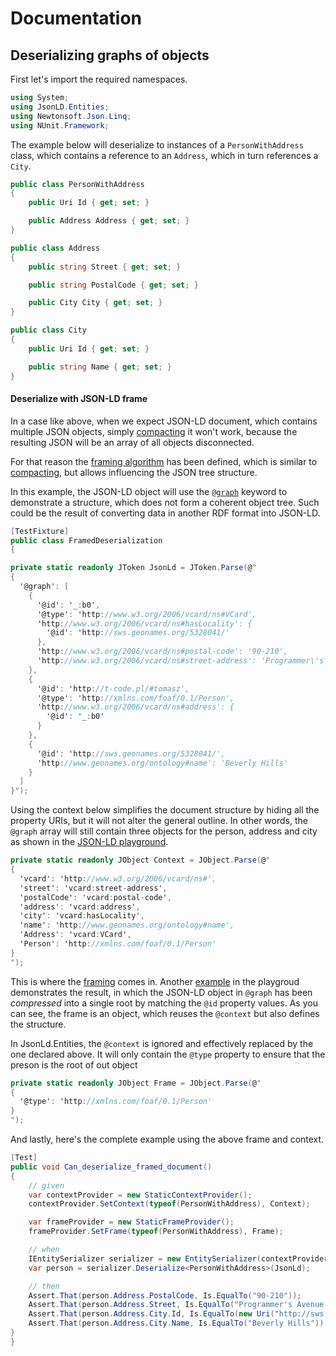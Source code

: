# Documentation

## Deserializing graphs of objects

First let's import the required namespaces.
 

``` c#
using System;
using JsonLD.Entities;
using Newtonsoft.Json.Linq;
using NUnit.Framework;
```

The example below will deserialize to instances of a `PersonWithAddress` class, which contains a reference to an `Address`, which in turn references a `City`.
 

``` c#
public class PersonWithAddress
{
    public Uri Id { get; set; }

    public Address Address { get; set; }
}

public class Address
{
    public string Street { get; set; }

    public string PostalCode { get; set; }

    public City City { get; set; }
}

public class City
{
    public Uri Id { get; set; }

    public string Name { get; set; }
}
```

#### Deserialize with JSON-LD frame

In a case like above, when we expect JSON-LD document, which contains multiple JSON objects, simply [compacting][compacting] it won't work, 
because the resulting JSON will be an array of all objects disconnected.

For that reason the [framing algorithm][framing] has been defined, which is similar to [compacting][compacting], but allows influencing
the JSON tree structure.

In this example, the JSON-LD object will use the [`@graph`][atGraph] keyword to demonstrate a structure, which does not form a coherent
object tree. Such could be the result of converting data in another RDF format into JSON-LD.

``` c#
[TestFixture]
public class FramedDeserialization
{

private static readonly JToken JsonLd = JToken.Parse(@"
{
  '@graph': [
    {
      '@id': '_:b0',
      '@type': 'http://www.w3.org/2006/vcard/ns#VCard',
      'http://www.w3.org/2006/vcard/ns#hasLocality': {
        '@id': 'http://sws.geonames.org/5328041/'
      },
      'http://www.w3.org/2006/vcard/ns#postal-code': '90-210',
      'http://www.w3.org/2006/vcard/ns#street-address': 'Programmer\'s Avenue 1337'
    },
    {
      '@id': 'http://t-code.pl/#tomasz',
      '@type': 'http://xmlns.com/foaf/0.1/Person',
      'http://www.w3.org/2006/vcard/ns#address': {
        '@id': '_:b0'
      }
    },
    {
      '@id': 'http://sws.geonames.org/5328041/',
      'http://www.geonames.org/ontology#name': 'Beverly Hills'
    }
  ]
}");
```

Using the context below simplifies the document structure by hiding all the property URIs, but it will not alter the general outline. In 
other words, the `@graph` array will still contain three objects for the person, address and city as shown in the
[JSON-LD playground][sample-compact].

``` c#
private static readonly JObject Context = JObject.Parse(@"
{
  'vcard': 'http://www.w3.org/2006/vcard/ns#',
  'street': 'vcard:street-address',
  'postalCode': 'vcard:postal-code',
  'address': 'vcard:address',
  'city': 'vcard:hasLocality',
  'name': 'http://www.geonames.org/ontology#name',
  'Address': 'vcard:VCard',
  'Person': 'http://xmlns.com/foaf/0.1/Person'
}
");
```

This is where the [framing][framing] comes in. Another [example][sample-frame] in the playgroud demonstrates the result, in which the JSON-LD
object in `@graph` has been _compressed_ into a single root by matching the `@id` property values. As you can see, the frame is an object,
which reuses the `@context` but also defines the structure.

In JsonLd.Entities, the `@context` is ignored and effectively replaced by the one declared above. It will only contain the `@type` property
to ensure that the preson is the root of out object

``` c#
private static readonly JObject Frame = JObject.Parse(@"
{
  '@type': 'http://xmlns.com/foaf/0.1/Person'
}
");
```

And lastly, here's the complete example using the above frame and context.

``` c#
[Test]
public void Can_deserialize_framed_document()
{
    // given
    var contextProvider = new StaticContextProvider();
    contextProvider.SetContext(typeof(PersonWithAddress), Context);

    var frameProvider = new StaticFrameProvider();
    frameProvider.SetFrame(typeof(PersonWithAddress), Frame);

    // when
    IEntitySerializer serializer = new EntitySerializer(contextProvider, frameProvider);
    var person = serializer.Deserialize<PersonWithAddress>(JsonLd);

    // then
    Assert.That(person.Address.PostalCode, Is.EqualTo("90-210"));
    Assert.That(person.Address.Street, Is.EqualTo("Programmer's Avenue 1337"));
    Assert.That(person.Address.City.Id, Is.EqualTo(new Uri("http://sws.geonames.org/5328041/")));
    Assert.That(person.Address.City.Name, Is.EqualTo("Beverly Hills"));
}
}
```

[framing]: http://json-ld.org/spec/latest/json-ld-framing/
[compacting]: http://www.w3.org/TR/json-ld-api/#compaction
[atGraph]: http://www.w3.org/TR/json-ld/#named-graphs
[sample-compact]: http://json-ld.org/playground/#startTab=tab-compacted&json-ld=%7B%22%40graph%22%3A%5B%7B%22%40id%22%3A%22_%3Ab0%22%2C%22%40type%22%3A%22http%3A%2F%2Fwww.w3.org%2F2006%2Fvcard%2Fns%23VCard%22%2C%22http%3A%2F%2Fwww.w3.org%2F2006%2Fvcard%2Fns%23hasLocality%22%3A%7B%22%40id%22%3A%22http%3A%2F%2Fsws.geonames.org%2F5328041%2F%22%7D%2C%22http%3A%2F%2Fwww.w3.org%2F2006%2Fvcard%2Fns%23postal-code%22%3A%2290-210%22%2C%22http%3A%2F%2Fwww.w3.org%2F2006%2Fvcard%2Fns%23street-address%22%3A%22Programmer's%20Avenue%201337%22%7D%2C%7B%22%40id%22%3A%22http%3A%2F%2Ft-code.pl%2F%23tomasz%22%2C%22%40type%22%3A%22http%3A%2F%2Fxmlns.com%2Ffoaf%2F0.1%2FPerson%22%2C%22http%3A%2F%2Fwww.w3.org%2F2006%2Fvcard%2Fns%23address%22%3A%7B%22%40id%22%3A%22_%3Ab0%22%7D%7D%2C%7B%22%40id%22%3A%22http%3A%2F%2Fsws.geonames.org%2F5328041%2F%22%2C%22http%3A%2F%2Fwww.geonames.org%2Fontology%23name%22%3A%22Beverly%20Hills%22%7D%5D%7D&frame=%7B%22%40context%22%3A%7B%22vcard%22%3A%22http%3A%2F%2Fwww.w3.org%2F2006%2Fvcard%2Fns%23%22%2C%22street%22%3A%22vcard%3Astreet-address%22%2C%22postalCode%22%3A%22vcard%3Apostal-code%22%2C%22address%22%3A%22vcard%3Aaddress%22%2C%22city%22%3A%22vcard%3AhasLocality%22%2C%22name%22%3A%22http%3A%2F%2Fwww.geonames.org%2Fontology%23name%22%2C%22Address%22%3A%22vcard%3AVCard%22%2C%22Person%22%3A%22http%3A%2F%2Fxmlns.com%2Ffoaf%2F0.1%2FPerson%22%7D%2C%22%40type%22%3A%22Person%22%7D&context=%7B%22vcard%22%3A%22http%3A%2F%2Fwww.w3.org%2F2006%2Fvcard%2Fns%23%22%2C%22street%22%3A%22vcard%3Astreet-address%22%2C%22postalCode%22%3A%22vcard%3Apostal-code%22%2C%22address%22%3A%22vcard%3Aaddress%22%2C%22city%22%3A%22vcard%3AhasLocality%22%2C%22name%22%3A%22http%3A%2F%2Fwww.geonames.org%2Fontology%23name%22%2C%22Address%22%3A%22vcard%3AVCard%22%2C%22Person%22%3A%22http%3A%2F%2Fxmlns.com%2Ffoaf%2F0.1%2FPerson%22%7D
[sample-frame]: http://json-ld.org/playground/#startTab=tab-framed&json-ld=%7B%22%40graph%22%3A%5B%7B%22%40id%22%3A%22_%3Ab0%22%2C%22%40type%22%3A%22http%3A%2F%2Fwww.w3.org%2F2006%2Fvcard%2Fns%23VCard%22%2C%22http%3A%2F%2Fwww.w3.org%2F2006%2Fvcard%2Fns%23hasLocality%22%3A%7B%22%40id%22%3A%22http%3A%2F%2Fsws.geonames.org%2F5328041%2F%22%7D%2C%22http%3A%2F%2Fwww.w3.org%2F2006%2Fvcard%2Fns%23postal-code%22%3A%2290-210%22%2C%22http%3A%2F%2Fwww.w3.org%2F2006%2Fvcard%2Fns%23street-address%22%3A%22Programmer's%20Avenue%201337%22%7D%2C%7B%22%40id%22%3A%22http%3A%2F%2Ft-code.pl%2F%23tomasz%22%2C%22%40type%22%3A%22http%3A%2F%2Fxmlns.com%2Ffoaf%2F0.1%2FPerson%22%2C%22http%3A%2F%2Fwww.w3.org%2F2006%2Fvcard%2Fns%23address%22%3A%7B%22%40id%22%3A%22_%3Ab0%22%7D%7D%2C%7B%22%40id%22%3A%22http%3A%2F%2Fsws.geonames.org%2F5328041%2F%22%2C%22http%3A%2F%2Fwww.geonames.org%2Fontology%23name%22%3A%22Beverly%20Hills%22%7D%5D%7D&frame=%7B%22%40context%22%3A%7B%22vcard%22%3A%22http%3A%2F%2Fwww.w3.org%2F2006%2Fvcard%2Fns%23%22%2C%22street%22%3A%22vcard%3Astreet-address%22%2C%22postalCode%22%3A%22vcard%3Apostal-code%22%2C%22address%22%3A%22vcard%3Aaddress%22%2C%22city%22%3A%22vcard%3AhasLocality%22%2C%22name%22%3A%22http%3A%2F%2Fwww.geonames.org%2Fontology%23name%22%2C%22Address%22%3A%22vcard%3AVCard%22%2C%22Person%22%3A%22http%3A%2F%2Fxmlns.com%2Ffoaf%2F0.1%2FPerson%22%7D%2C%22%40type%22%3A%22Person%22%7D
